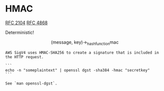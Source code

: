 # HMAC

[RFC 2104](https://datatracker.ietf.org/doc/html/rfc2104) [RFC 4868](https://datatracker.ietf.org/doc/html/rfc4868)

Deterministic!

$$
\text{(message, key)} \rightarrow_\text{hashfunction} \text{mac}
$$

~~~admonish info title="AWS SigV4"
AWS SigV4 uses HMAC-SHA256 to create a signature that is included in the HTTP request.
~~~

~~~admonish example title="OpenSSL"
```
echo -n "someplaintext" | openssl dgst -sha384 -hmac "secretkey"
```

See `man openssl-dgst`.
~~~
